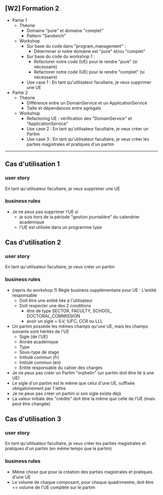 ## [W2] Formation 2

- Partie 1 
    - Théorie
        - Domaine "pure" et domaine "complet"
        - Pattern "Sandwich"
    - Workshop
        - Sur base du code dans "program_management" :
            - Déterminer si notre domaine est "pure" et/ou "complet"
        - Sur base du code du workshop 1 :
            - Refactorer notre code (UE) pour le rendre "pure" (si nécessaire)
            - Refactorer notre code (UE) pour le rendre "complet" (si nécessaire)
        - Use case 1 : En tant qu'utilisateur facultaire, je veux supprimer une UE
- Partie 2
    - Théorie
        - Différence entre un DomainService et un ApplicationService
        - Taille et dépendances entre agrégats
    - Workshop
        - Refactoring UE : vérification des "DomainService" et "ApplicationService"
        - Use case 2 : En tant qu'utilisateur facultaire, je veux créer un Partim
        - Use case 3 : En tant qu'utilisateur facultaire, je veux créer les parties magistrales et pratiques d'un partim


-------------------------------


## Cas d'utilisation 1
### user story
En tant qu'utilisateur facultaire, je veux supprimer une UE

### business rules
- Je ne peux pas supprimer l'UE si 
    - je suis hors de la période "gestion journalière" du calendrier académique
    - l'UE est utilisée dans un programme type


## Cas d'utilisation 2
### user story
En tant qu'utilisateur facultaire, je veux créer un partim

### business rules
 
- (repris du workshop 1) Règle business supplémentaire pour UE : L'entité responsable
    - Doit être une entité liée à l'utilisateur
    - Doit respecter une des 2 conditions 
        - être de type SECTOR, FACULTY, SCHOOL, DOCTORAL_COMMISSION
        - avoir un sigle = ILV, IUFC, CCR ou LLL
- Un partim possède les mêmes champs qu'une UE, mais les champs suivants sont hérités de l'UE
    - Sigle (de l'UE)
    - Année académique
    - Type
    - Sous-type de stage
    - Intitulé commun (fr)
    - Intitulé commun (en)
    - Entité responsable du cahier des charges
- Je ne peux pas créer un Partim "orphelin" (un partim doit être lié à une UE)
- Le sigle d'un partim est le même que celui d'une UE, suffixée obligatoirement par 1 lettre
- Je ne peux pas créer un partim si son sigle existe déjà
- La valeur initiale des "crédits" doit être la même que celle de l'UE (mais peut être changée)



## Cas d'utilisation 3
### user story
En tant qu'utilisateur facultaire, je veux créer les parties magistrales et pratiques d'un partim (en même temps que le partim)

### business rules
- Même chose que pour la création des parties magistrales et pratiques d'une UE
- Le volume de chaque composant, pour chaque quadrimestre, doit être <= volume de l'UE complète sur le partim

